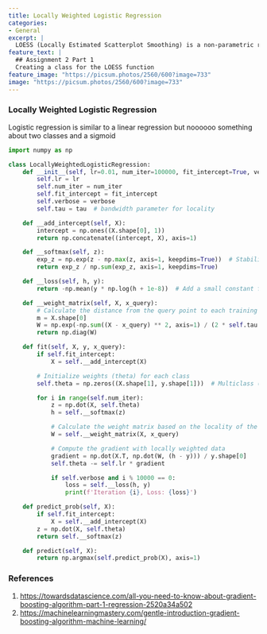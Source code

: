 ```yaml
---
title: Locally Weighted Logistic Regression
categories:
- General
excerpt: |
  LOESS (Locally Estimated Scatterplot Smoothing) is a non-parametric regression technique used to fit a smooth curve through a set of data points.
feature_text: |
  ## Assignment 2 Part 1
  Creating a class for the LOESS function
feature_image: "https://picsum.photos/2560/600?image=733"
image: "https://picsum.photos/2560/600?image=733"
---
```

### Locally Weighted Logistic Regression
Logistic regression is similar to a linear regression but noooooo something about two classes and a sigmoid 

```python
import numpy as np

class LocallyWeightedLogisticRegression:
    def __init__(self, lr=0.01, num_iter=100000, fit_intercept=True, verbose=False, tau=0.1):
        self.lr = lr
        self.num_iter = num_iter
        self.fit_intercept = fit_intercept
        self.verbose = verbose
        self.tau = tau  # bandwidth parameter for locality

    def __add_intercept(self, X):
        intercept = np.ones((X.shape[0], 1))
        return np.concatenate((intercept, X), axis=1)

    def __softmax(self, z):
        exp_z = np.exp(z - np.max(z, axis=1, keepdims=True))  # Stability trick
        return exp_z / np.sum(exp_z, axis=1, keepdims=True)

    def __loss(self, h, y):
        return -np.mean(y * np.log(h + 1e-8))  # Add a small constant for numerical stability

    def __weight_matrix(self, X, x_query):
        # Calculate the distance from the query point to each training point and use Gaussian weighting
        m = X.shape[0]
        W = np.exp(-np.sum((X - x_query) ** 2, axis=1) / (2 * self.tau ** 2))
        return np.diag(W)

    def fit(self, X, y, x_query):
        if self.fit_intercept:
            X = self.__add_intercept(X)

        # Initialize weights (theta) for each class
        self.theta = np.zeros((X.shape[1], y.shape[1]))  # Multiclass (K classes)

        for i in range(self.num_iter):
            z = np.dot(X, self.theta)
            h = self.__softmax(z)

            # Calculate the weight matrix based on the locality of the query point
            W = self.__weight_matrix(X, x_query)

            # Compute the gradient with locally weighted data
            gradient = np.dot(X.T, np.dot(W, (h - y))) / y.shape[0]
            self.theta -= self.lr * gradient

            if self.verbose and i % 10000 == 0:
                loss = self.__loss(h, y)
                print(f'Iteration {i}, Loss: {loss}')

    def predict_prob(self, X):
        if self.fit_intercept:
            X = self.__add_intercept(X)
        z = np.dot(X, self.theta)
        return self.__softmax(z)

    def predict(self, X):
        return np.argmax(self.predict_prob(X), axis=1)

```
### References
1. <https://towardsdatascience.com/all-you-need-to-know-about-gradient-boosting-algorithm-part-1-regression-2520a34a502>
2. <https://machinelearningmastery.com/gentle-introduction-gradient-boosting-algorithm-machine-learning/>


